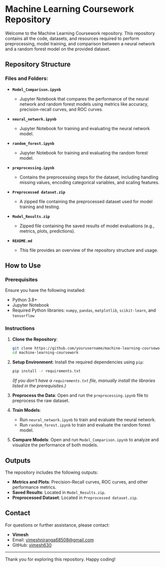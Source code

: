 # Machine Learning Coursework Repository

Welcome to the Machine Learning Coursework repository. This repository contains all the code, datasets, and resources required to perform preprocessing, model training, and comparison between a neural network and a random forest model on the provided dataset.

## Repository Structure

### Files and Folders:

- **`Model_Comparison.ipynb`**
  - Jupyter Notebook that compares the performance of the neural network and random forest models using metrics like accuracy, precision-recall curves, and ROC curves.

- **`neural_network.ipynb`**
  - Jupyter Notebook for training and evaluating the neural network model.

- **`random_forest.ipynb`**
  - Jupyter Notebook for training and evaluating the random forest model.

- **`preprocessing.ipynb`**
  - Contains the preprocessing steps for the dataset, including handling missing values, encoding categorical variables, and scaling features.

- **`Preprocessed dataset.zip`**
  - A zipped file containing the preprocessed dataset used for model training and testing.

- **`Model_Results.zip`**
  - Zipped file containing the saved results of model evaluations (e.g., metrics, plots, predictions).

- **`README.md`**
  - This file provides an overview of the repository structure and usage.

## How to Use

### Prerequisites
Ensure you have the following installed:
- Python 3.8+
- Jupyter Notebook
- Required Python libraries: `numpy`, `pandas`, `matplotlib`, `scikit-learn`, and `tensorflow`

### Instructions

1. **Clone the Repository**:
   ```bash
   git clone https://github.com/yourusername/machine-learning-coursework.git
   cd machine-learning-coursework
   ```

2. **Setup Environment**:
   Install the required dependencies using `pip`:
   ```bash
   pip install -r requirements.txt
   ```
   *(If you don't have a `requirements.txt` file, manually install the libraries listed in the prerequisites.)*

3. **Preprocess the Data**:
   Open and run the `preprocessing.ipynb` file to preprocess the raw dataset.

4. **Train Models**:
   - Run `neural_network.ipynb` to train and evaluate the neural network.
   - Run `random_forest.ipynb` to train and evaluate the random forest model.

5. **Compare Models**:
   Open and run `Model_Comparison.ipynb` to analyze and visualize the performance of both models.

## Outputs

The repository includes the following outputs:
- **Metrics and Plots**: Precision-Recall curves, ROC curves, and other performance metrics.
- **Saved Results**: Located in `Model_Results.zip`.
- **Preprocessed Dataset**: Located in `Preprocessed dataset.zip`.

## Contact

For questions or further assistance, please contact:
- **Vimesh**
- Email: [vimeshniranga68508@gmail.com](mailto:vimeshniranga68508@gmail.com)
- GitHub: [vimesh630](https://github.com/vimesh630)

---

Thank you for exploring this repository. Happy coding!

